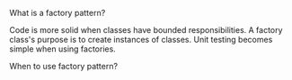 What is a factory pattern?

Code is more solid when classes have bounded responsibilities. A factory class's purpose is to create instances of classes. 
Unit testing becomes simple when using factories.

When to use factory pattern?
